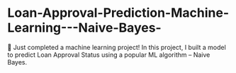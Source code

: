 # Loan-Approval-Prediction-Machine-Learning---Naive-Bayes-
🚀 Just completed a machine learning project!  In this project, I built a model to predict Loan Approval Status using a popular ML algorithm – Naive Bayes.  
